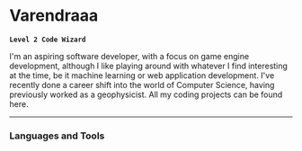 # Varendraaa

**`Level 2 Code Wizard`**

I'm an aspiring software developer, with a focus on game engine development, although I like playing around with whatever I find interesting at the time, be it machine learning or web application development.
I've recently done a career shift into the world of Computer Science, having previously worked as a geophysicist.
All my coding projects can be found here.

___

### Languages and Tools

<!--
**Varendraaa/Varendraaa** is a ✨ _special_ ✨ repository because its `README.md` (this file) appears on your GitHub profile.

Here are some ideas to get you started:

- 🔭 I’m currently working on ...
- 🌱 I’m currently learning ...
- 👯 I’m looking to collaborate on ...
- 🤔 I’m looking for help with ...
- 💬 Ask me about ...
- 📫 How to reach me: ...
- 😄 Pronouns: ...
- ⚡ Fun fact: ...
-->
